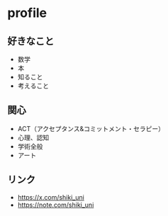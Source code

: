 # profile
## 好きなこと
- 数学
- 本
- 知ること
- 考えること

## 関心
- ACT（アクセプタンス&コミットメント・セラピー）
- 心理、認知
- 学術全般
- アート

## リンク
- https://x.com/shiki_uni
- https://note.com/shiki_uni
